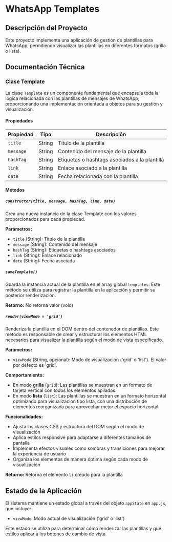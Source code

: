 # WhatsApp Templates

## Descripción del Proyecto
Este proyecto implementa una aplicación de gestión de plantillas para WhatsApp, permitiendo visualizar las plantillas en diferentes formatos (grilla o lista).

## Documentación Técnica

### Clase Template

La clase `Template` es un componente fundamental que encapsula toda la lógica relacionada con las plantillas de mensajes de WhatsApp, proporcionando una implementación orientada a objetos para su gestión y visualización.

#### Propiedades

| Propiedad | Tipo | Descripción |
|-----------|------|-------------|
| `title` | String | Título de la plantilla |
| `message` | String | Contenido del mensaje de la plantilla |
| `hashTag` | String | Etiquetas o hashtags asociados a la plantilla |
| `link` | String | Enlace asociado a la plantilla |
| `date` | String | Fecha relacionada con la plantilla |

#### Métodos

##### `constructor(title, message, hashTag, link, date)`

Crea una nueva instancia de la clase Template con los valores proporcionados para cada propiedad.

**Parámetros:**
- `title` (String): Título de la plantilla
- `message` (String): Contenido del mensaje
- `hashTag` (String): Etiquetas o hashtags asociados
- `link` (String): Enlace relacionado
- `date` (String): Fecha asociada

##### `saveTemplate()`

Guarda la instancia actual de la plantilla en el array global `templates`. Este método se utiliza para registrar la plantilla en la aplicación y permitir su posterior renderización.

**Retorno:** No retorna valor (void)

##### `render(viewMode = 'grid')`

Renderiza la plantilla en el DOM dentro del contenedor de plantillas. Este método es responsable de crear y estructurar los elementos HTML necesarios para visualizar la plantilla según el modo de vista especificado.

**Parámetros:**
- `viewMode` (String, opcional): Modo de visualización ('grid' o 'list'). El valor por defecto es 'grid'.

**Comportamiento:**
- En modo **grilla** (`grid`): Las plantillas se muestran en un formato de tarjeta vertical con todos los elementos apilados.
- En modo **lista** (`list`): Las plantillas se muestran en un formato horizontal optimizado para visualización tipo lista, con una distribución de elementos reorganizada para aprovechar mejor el espacio horizontal.

**Funcionalidades:**
- Ajusta las clases CSS y estructura del DOM según el modo de visualización
- Aplica estilos responsive para adaptarse a diferentes tamaños de pantalla
- Implementa efectos visuales como sombras y transiciones para mejorar la experiencia de usuario
- Organiza los elementos de manera óptima según cada modo de visualización

**Retorno:** Retorna el elemento `li` creado para la plantilla

## Estado de la Aplicación

El sistema mantiene un estado global a través del objeto `appState` en `app.js`, que incluye:

- `viewMode`: Modo actual de visualización ('grid' o 'list')

Este estado se utiliza para determinar cómo renderizar las plantillas y qué estilos aplicar a los botones de cambio de vista.